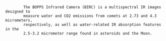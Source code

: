 
            The BOPPS Infrared Camera (BIRC) is a multispectral IR images designed to 
            measure water and CO2 emissions from comets at 2.73 and 4.3 micrometers,
            respectively, as well as water-related IR absorption features in the 
            2.5-3.2 micrometer range found in asteroids and the Moon.
        